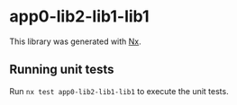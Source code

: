 # app0-lib2-lib1-lib1

This library was generated with [Nx](https://nx.dev).

## Running unit tests

Run `nx test app0-lib2-lib1-lib1` to execute the unit tests.
